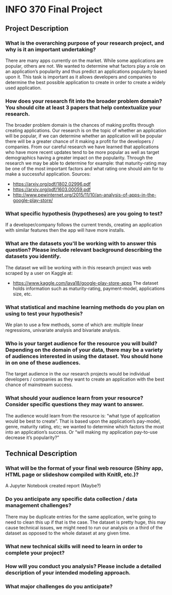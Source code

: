 # INFO 370 Final Project
## Project Description
### What is the overarching purpose of your research project, and why is it an important undertaking?
There are many apps currently on the market. While some applications are popular, others are not. We wanted to determine what factors play a role on an application’s popularity and thus predict an applications popularity based upon it. This task is important as it allows developers and companies to determine the best possible application to create in order to create a widely used application.

### How does your research fit into the broader problem domain? You should cite at least 3 papers that help contextualize your research. 
The broader problem domain is the chances of making profits through creating applications. Our research is on the topic of whether an application will be popular, if we can determine whether an application will be popular there will be a greater chance of it making a profit for the developers / companies. From our careful research we have learned that applications who have more recent updates tend to be more popular as well as target demographics having a greater impact on the popularity. Through the research we may be able to determine for example: that maturity-rating may be one of the most important factors and what rating one should aim for to make a successful application.
Sources:
* https://arxiv.org/pdf/1802.02996.pdf
* https://arxiv.org/pdf/1603.00059.pdf
* http://www.pewinternet.org/2015/11/10/an-analysis-of-apps-in-the-google-play-store/

### What specific hypothesis (hypotheses) are you going to test?
If a developer/company follows the current trends, creating an application with similar features then the app will have more installs.

### What are the datasets you'll be working with to answer this question? Please include relevant background describing the datasets you identify.
The dataset we will be working with in this research project was web scraped by a user on Kaggle at:
* https://www.kaggle.com/lava18/google-play-store-apps
The dataset holds information such as maturity-rating, payment-model, applications size, etc.

### What statistical and machine learning methods do you plan on using to test your hypothesis?
We plan to use a few methods, some of which are: multiple linear regressions, univariate analysis and bivariate analysis.

### Who is your target audience for the resource you will build? Depending on the domain of your data, there may be a variety of audiences interested in using the dataset. You should hone in on one of these audiences.
The target audience in the our research projects would be individual developers / companies as they want to create an application with the best chance of mainstream success.

### What should your audience learn from your resource? Consider specific questions they may want to answer.
The audience would learn from the resource is: “what type of application would be best to create”. That is based upon the application’s pay-model, genre, maturity rating, etc; we wanted to determine which factors the most into an application’s success. Or  “will making my application pay-to-use decrease it’s popularity?” 

## Technical Description
### What will be the format of your final web resource (Shiny app, HTML page or slideshow compiled with KnitR, etc.)?
A Jupyter Notebook created report (Maybe?)
### Do you anticipate any specific data collection / data management challenges?
There may be duplicate entries for the same application, we’re going to need to clean this up if that is the case. The dataset is pretty huge, this may cause technical issues, we might need to run our analysis on a third of the dataset as opposed to the whole dataset at any given time.

### What new technical skills will need to learn in order to complete your project?

### How will you conduct you analysis? Please include a detailed description of your intended modeling approach. 

### What major challenges do you anticipate? 

